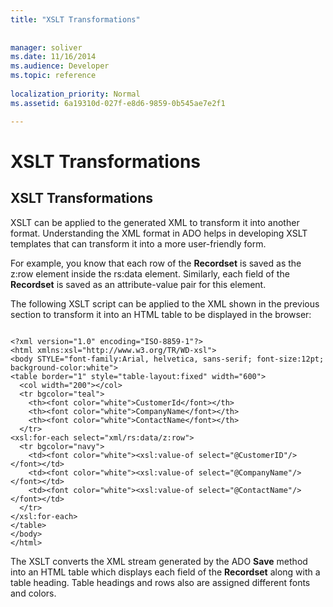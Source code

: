 ```yaml
---
title: "XSLT Transformations"
 
 
manager: soliver
ms.date: 11/16/2014
ms.audience: Developer
ms.topic: reference
  
localization_priority: Normal
ms.assetid: 6a19310d-027f-e8d6-9859-0b545ae7e2f1

---
```


# XSLT Transformations

## XSLT Transformations

XSLT can be applied to the generated XML to transform it into another format. Understanding the XML format in ADO helps in developing XSLT templates that can transform it into a more user-friendly form.
  
For example, you know that each row of the **Recordset** is saved as the z:row element inside the rs:data element. Similarly, each field of the **Recordset** is saved as an attribute-value pair for this element. 
  
The following XSLT script can be applied to the XML shown in the previous section to transform it into an HTML table to be displayed in the browser:
  
```
 
<?xml version="1.0" encoding="ISO-8859-1"?> 
<html xmlns:xsl="http://www.w3.org/TR/WD-xsl"> 
<body STYLE="font-family:Arial, helvetica, sans-serif; font-size:12pt; background-color:white"> 
<table border="1" style="table-layout:fixed" width="600"> 
  <col width="200"></col> 
  <tr bgcolor="teal"> 
    <th><font color="white">CustomerId</font></th> 
    <th><font color="white">CompanyName</font></th> 
    <th><font color="white">ContactName</font></th> 
  </tr> 
<xsl:for-each select="xml/rs:data/z:row"> 
  <tr bgcolor="navy"> 
    <td><font color="white"><xsl:value-of select="@CustomerID"/></font></td> 
    <td><font color="white"><xsl:value-of select="@CompanyName"/></font></td> 
    <td><font color="white"><xsl:value-of select="@ContactName"/></font></td>  
  </tr> 
</xsl:for-each> 
</table> 
</body> 
</html> 

```

The XSLT converts the XML stream generated by the ADO **Save** method into an HTML table which displays each field of the **Recordset** along with a table heading. Table headings and rows also are assigned different fonts and colors. 
  

